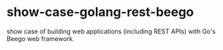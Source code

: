# show-case-golang-rest-beego
show case of building web applications (including REST APIs) with Go's Beego web framework.
